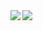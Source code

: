 <!--
**tw1101001/tw1101001** is a ✨ _special_ ✨ repository because its `README.md` (this file) appears on your GitHub profile.

Here are some ideas to get you started:

- 🔭 I’m currently working on ...
- 🌱 I’m currently learning ...
- 👯 I’m looking to collaborate on ...
- 🤔 I’m looking for help with ...
- 💬 Ask me about ...
- 📫 How to reach me: ...
- 😄 Pronouns: ...
- ⚡ Fun fact: ...
-->

<a href="https://github.com/tw1101001/github-readme-stats">
  <img align="left" src="https://github-readme-stats.vercel.app/api?username=tw1101001&theme=dark&include_all_commits=true&show_icons=true&icon_color=9e00ff&count_private=true" />
</a>
<a href="https://github.com/tw1101001/github-readme-stats">
  <img align="left" src="https://github-readme-stats.vercel.app/api/top-langs/?username=tw1101001" />
</a>
